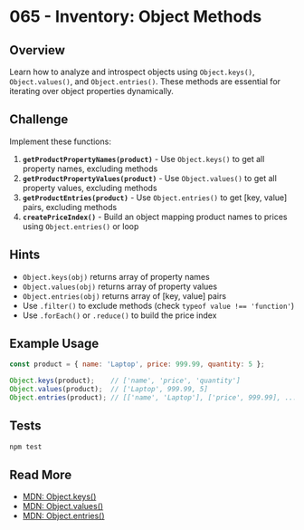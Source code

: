 # 065 - Inventory: Object Methods

## Overview

Learn how to analyze and introspect objects using `Object.keys()`, `Object.values()`, and `Object.entries()`. These methods are essential for iterating over object properties dynamically.

## Challenge

Implement these functions:

1. **`getProductPropertyNames(product)`** - Use `Object.keys()` to get all property names, excluding methods
2. **`getProductPropertyValues(product)`** - Use `Object.values()` to get all property values, excluding methods
3. **`getProductEntries(product)`** - Use `Object.entries()` to get [key, value] pairs, excluding methods
4. **`createPriceIndex()`** - Build an object mapping product names to prices using `Object.entries()` or loop

## Hints

- `Object.keys(obj)` returns array of property names
- `Object.values(obj)` returns array of property values
- `Object.entries(obj)` returns array of [key, value] pairs
- Use `.filter()` to exclude methods (check `typeof value !== 'function'`)
- Use `.forEach()` or `.reduce()` to build the price index

## Example Usage

```javascript
const product = { name: 'Laptop', price: 999.99, quantity: 5 };

Object.keys(product);    // ['name', 'price', 'quantity']
Object.values(product);  // ['Laptop', 999.99, 5]
Object.entries(product); // [['name', 'Laptop'], ['price', 999.99], ...]
```

## Tests

```bash
npm test
```

## Read More

- [MDN: Object.keys()](https://developer.mozilla.org/en-US/docs/Web/JavaScript/Reference/Global_Objects/Object/keys)
- [MDN: Object.values()](https://developer.mozilla.org/en-US/docs/Web/JavaScript/Reference/Global_Objects/Object/values)
- [MDN: Object.entries()](https://developer.mozilla.org/en-US/docs/Web/JavaScript/Reference/Global_Objects/Object/entries)

